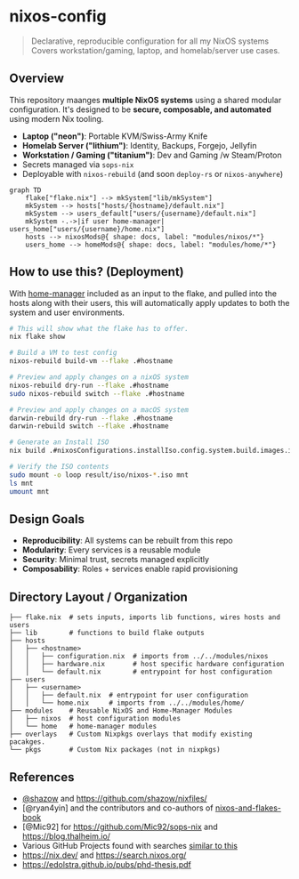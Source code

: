 # nixos-config

> Declarative, reproducible configuration for all my NixOS systems
> Covers workstation/gaming, laptop, and homelab/server use cases.

## Overview

This repository maanges **multiple NixOS systems** using a shared modular configuration.
It's designed to be **secure, composable, and automated** using modern Nix tooling.

- **Laptop ("neon")**: Portable KVM/Swiss-Army Knife
- **Homelab Server ("lithium")**: Identity, Backups, Forgejo, Jellyfin
- **Workstation / Gaming ("titanium")**: Dev and Gaming /w Steam/Proton
- Secrets managed via `sops-nix`
- Deployable with `nixos-rebuild` (and soon `deploy-rs` or `nixos-anywhere`)

```mermaid
graph TD
    flake["flake.nix"] --> mkSystem["lib/mkSystem"]
    mkSystem --> hosts["hosts/{hostname}/default.nix"]
    mkSystem --> users_default["users/{username}/default.nix"]
    mkSystem -.->|if user home-manager| users_home["users/{username}/home.nix"]
    hosts --> nixosMods@{ shape: docs, label: "modules/nixos/*"}
    users_home --> homeMods@{ shape: docs, label: "modules/home/*"}
```

## How to use this? (Deployment)

With [home-manager](https://github.com/nix-community/home-manager) included as
an input to the flake, and pulled into the hosts along with their users, this
will automatically apply updates to both the system and user environments.


```bash
# This will show what the flake has to offer.
nix flake show

# Build a VM to test config
nixos-rebuild build-vm --flake .#hostname

# Preview and apply changes on a nixOS system
nixos-rebuild dry-run --flake .#hostname
sudo nixos-rebuild switch --flake .#hostname

# Preview and apply changes on a macOS system
darwin-rebuild dry-run --flake .#hostname
darwin-rebuild switch --flake .#hostname

# Generate an Install ISO
nix build .#nixosConfigurations.installIso.config.system.build.images.iso

# Verify the ISO contents
sudo mount -o loop result/iso/nixos-*.iso mnt
ls mnt
umount mnt
```

## Design Goals

- **Reproducibility**: All systems can be rebuilt from this repo
- **Modularity**: Every services is a reusable module
- **Security**: Minimal trust, secrets managed explicitly
- **Composability**: Roles + services enable rapid provisioning

## Directory Layout / Organization

```
├── flake.nix  # sets inputs, imports lib functions, wires hosts and users
├── lib        # functions to build flake outputs
├── hosts
│   ├── <hostname>
│   │   ├── configuration.nix  # imports from ../../modules/nixos
│   │   ├── hardware.nix       # host specific hardware configuration
│   │   └── default.nix        # entrypoint for host configuration
├── users
│   ├── <username>
│   │   ├── default.nix  # entrypoint for user configuration
│   │   └── home.nix     # imports from ../../modules/home/
├── modules    # Reusable NixOS and Home-Manager Modules
│   ├── nixos  # host configuration modules
│   └── home   # home-manager modules
├── overlays   # Custom Nixpkgs overlays that modify existing pacakges.
└── pkgs       # Custom Nix packages (not in nixpkgs)

```

## References

- [@shazow](https://github.com/shazow/) and https://github.com/shazow/nixfiles/
- [@ryan4yin] and the contributors and co-authors of [nixos-and-flakes-book](https://nixos-and-flakes.thiscute.world/)
- [@Mic92] for https://github.com/Mic92/sops-nix and https://blog.thalheim.io/
- Various GitHub Projects found with searches [similar to this](https://github.com/search?q=language%3ANix+sops-nix.nixosModules.sops&type=code)
- https://nix.dev/ and https://search.nixos.org/
- https://edolstra.github.io/pubs/phd-thesis.pdf
